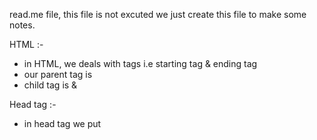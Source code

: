 read.me file, this file is not excuted we just create this file to make some notes.

HTML :-

- in HTML, we deals with tags i.e starting tag & ending tag
- our parent tag is <html></html>
- child tag is <head></head> & <body></body>


Head tag :-

- in head tag we put <title> tag for give the title of the web pages.
- in head tag also give some external css link over here.

Body tag :-

- in body tag give all web page code in this file whatever in the screen.
- body tag contain all elements like header , contents , forms etc..

Heading :- 

- heading are the major element where we put context heading.
- in html heading are of 6 types (h1, h2, h3, h4, h5, h6)
- h1 is the bigger heading. 
- h6 is the smaller heading.

paragraph / description :-

- in HTML we use paragraph for writing some description over our heading.
- we denoted the tag <p></p> for writing a paragraph.

<br> tag is used for break the line, and it is a single tag.
<hr> tag is used for horizontzl line, and its also a single tag.

image :-

- in HTML , we need <img> tag for inserting image in our web pages.
- <img> tag contain -> src(source) , height , width , alt(alternate)
- these src, height, width & alt is the properties of image so we called attribute of <img> tag.

insert outside link :-

- in HTML we want to put some other link in html we just put <a> tag over here.
- <a> - anchor tag (it is used to put hyperlink of any other websites.)
- <a> tag contain, href(hyper reference - treference to another page or sites) attributes for insert the hyperlink over anchor tag.
- <a> tag also contain target attributes for open that link. target attributes contain 2 values when we put "_self" it will poen that page itself and when we put "_blank" it will open that page to a number page.


HTML Formatting :-

- in html we use formating for styling our paragraph section.
1. <b> - bold text
2. <i> -  italic text
3. <em> - emphasized text
4. <strong> - bold or bigger thr text
5. <mark> - marked or highlighted the text  
6. <small> - smaller the text
7. <del> - deleted the text
8. <ins> - inserted the text
9. <sub> - subscript
10. <sup> - superscript

HTML Table :-

- html table means its a table like structure where we write somethingd in row and columns.
- main tag of html table is <table>
- <tr> - table row
- <th> - table heading
- <td> - table data 
    
HTML LIST:-

- List is a collection of data where we can put in structural manner se we take html for structuring the list.
- in html list are of 2 types.
1. unordered list - <ul>
2. ordered list - <ol>
- <li> - list items

ex -
My techanical skills are :-    
1. HTML  
2. CSS 
3. React Js
4. Node Js
5. Ruby/Rails

MY Hobby :-
- All time Sleeping 
- Playing cricket
- Some DSA on GFG & leetcode 
- playing bgmi

practice question :-(20 min )

create your portfolio websites using HTML,
1. give your name - heading
2. give your image 
3. give youe discription of 6 lines by use of formatting.
4. write your full education and results , which board you passed out starting from scholling.
5. write down your strength - ordered list
6. write down your weakness - unordered list 
7. attach all your social link - Anchor tag(Hyper reference)

